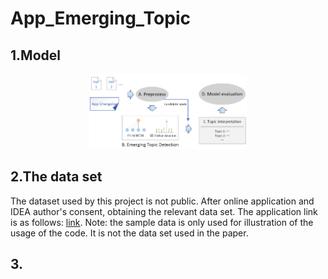 # App_Emerging_Topic

## 1.Model
<p align="center"><img width="50%" src="Framework.png" /></p>

## 2.The data set
The dataset used by this project is not public. After online application and IDEA author's consent, obtaining the relevant data set. The application link is as follows: [link](https://goo.gl/forms/nAAkSa5o5yrSIaPr2). Note: the sample data is only used for illustration of the usage of the code. It is not the data set used in the paper.

## 3. 
